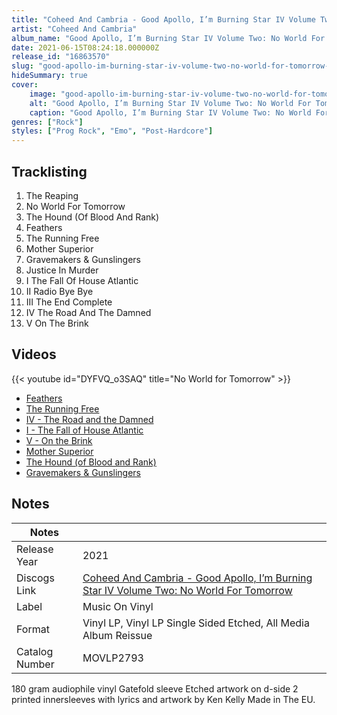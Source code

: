 ```yaml
---
title: "Coheed And Cambria - Good Apollo, I’m Burning Star IV Volume Two: No World For Tomorrow"
artist: "Coheed And Cambria"
album_name: "Good Apollo, I’m Burning Star IV Volume Two: No World For Tomorrow"
date: 2021-06-15T08:24:18.000000Z
release_id: "16863570"
slug: "good-apollo-im-burning-star-iv-volume-two-no-world-for-tomorrow-16863570"
hideSummary: true
cover:
    image: "good-apollo-im-burning-star-iv-volume-two-no-world-for-tomorrow-16863570.jpg"
    alt: "Good Apollo, I’m Burning Star IV Volume Two: No World For Tomorrow by Coheed And Cambria"
    caption: "Good Apollo, I’m Burning Star IV Volume Two: No World For Tomorrow by Coheed And Cambria"
genres: ["Rock"]
styles: ["Prog Rock", "Emo", "Post-Hardcore"]
---
```


## Tracklisting
1. The Reaping
2. No World For Tomorrow
3. The Hound (Of Blood And Rank)
4. Feathers
5. The Running Free
6. Mother Superior
7. Gravemakers & Gunslingers
8. Justice In Murder
9. I The Fall Of House Atlantic
10. II Radio Bye Bye
11. III The End Complete
12. IV The Road And The Damned
13. V On The Brink




## Videos
{{< youtube id="DYFVQ_o3SAQ" title="No World for Tomorrow" >}}
- [Feathers](https://www.youtube.com/watch?v=NN2yuGIjNE8)
- [The Running Free](https://www.youtube.com/watch?v=qoqcKqPWhzc)
- [IV - The Road and the Damned](https://www.youtube.com/watch?v=X1RJdBHF_Fs)
- [I - The Fall of House Atlantic](https://www.youtube.com/watch?v=unaN4Jejgk8)
- [V - On the Brink](https://www.youtube.com/watch?v=wQx9UsSjzVA)
- [Mother Superior](https://www.youtube.com/watch?v=thXSi3czdAY)
- [The Hound (of Blood and Rank)](https://www.youtube.com/watch?v=Q62g4b0A8Qs)
- [Gravemakers & Gunslingers](https://www.youtube.com/watch?v=Fx8yc4u8Qgc)

## Notes
| Notes          |             |
| ---------------| ----------- |
| Release Year   | 2021 |
| Discogs Link   | [Coheed And Cambria - Good Apollo, I’m Burning Star IV Volume Two: No World For Tomorrow](https://www.discogs.com/release/16863570-Coheed-And-Cambria-Good-Apollo-Im-Burning-Star-IV-Volume-Two-No-World-For-Tomorrow) |
| Label          | Music On Vinyl |
| Format         | Vinyl LP, Vinyl LP Single Sided Etched, All Media Album Reissue |
| Catalog Number | MOVLP2793 |

180 gram audiophile vinyl
Gatefold sleeve
Etched artwork on d-side
2 printed innersleeves with lyrics and artwork by Ken Kelly
Made in The EU. 

